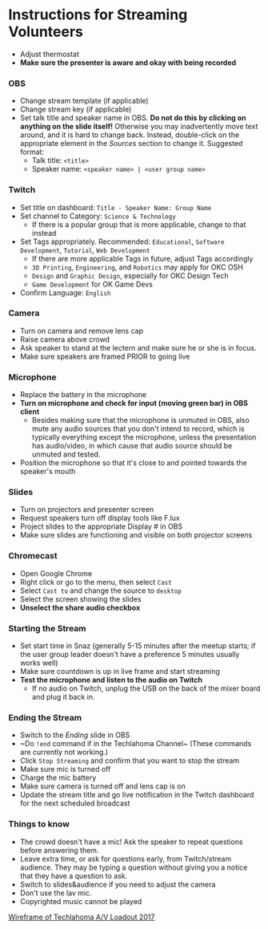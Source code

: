 # Instructions for Streaming Volunteers

* Adjust thermostat
* **Make sure the presenter is aware and okay with being recorded**

### OBS
* Change stream template (if applicable)
* Change stream key (if applicable)
* Set talk title and speaker name in OBS. **Do not do this by clicking on
  anything on the slide itself!** Otherwise you may inadvertently move text
  around, and it is hard to change back. Instead, double-click on the
  appropriate element in the *Sources* section to change it. Suggested format:
    * Talk title: `<title>`
    * Speaker name: `<speaker name> | <user group name>`

### Twitch
* Set title on dashboard: `Title - Speaker Name: Group Name`
* Set channel to Category: `Science & Technology`
    * If there is a popular group that is more applicable, change to that instead
* Set Tags appropriately. Recommended: `Educational`, `Software Development`, `Tutorial`, `Web Development`
    * If there are more applicable Tags in future, adjust Tags accordingly
    * `3D Printing`, `Engineering`, and `Robotics` may apply for OKC OSH
    * `Design` and `Graphic Design`, especially for OKC Design Tech
    * `Game Development` for OK Game Devs
* Confirm Language: `English`

### Camera
* Turn on camera and remove lens cap
* Raise camera above crowd
* Ask speaker to stand at the lectern and make sure he or she is in focus.
* Make sure speakers are framed PRIOR to going live

### Microphone
* Replace the battery in the microphone
* **Turn on microphone and check for input (moving green bar) in OBS client**
    * Besides making sure that the microphone is unmuted in OBS, also mute any
      audio sources that you don't intend to record, which is typically
      everything except the microphone, unless the presentation has audio/video,
      in which cause that audio source should be unmuted and tested.
* Position the microphone so that it's close to and pointed towards the
  speaker's mouth
  
### Slides
* Turn on projectors and presenter screen
* Request speakers turn off display tools like F.lux
* Project slides to the appropriate Display # in OBS
* Make sure slides are functioning and visible on both projector screens

### Chromecast
* Open Google Chrome 
* Right click or go to the menu, then select `Cast`
* Select `Cast to` and change the source to `desktop`
* Select the screen showing the slides
* **Unselect the share audio checkbox**

### Starting the Stream
* Set start time in Snaz (generally 5-15 minutes after the meetup starts; if the
  user group leader doesn't have a preference 5 minutes usually works well)
* Make sure countdown is up in live frame and start streaming
* **Test the microphone and listen to the audio on Twitch**
    * If no audio on Twitch, unplug the USB on the back of the mixer board and plug it back in.

### Ending the Stream
* Switch to the *Ending* slide in OBS
* ~Do `!end` command if in the Techlahoma Channel~ (These commands are currently not working.)
* Click `Stop Streaming` and confirm that you want to stop the stream
* Make sure mic is turned off
* Charge the mic battery
* Make sure camera is turned off and lens cap is on
* Update the stream title and go live notification in the Twitch dashboard for the next scheduled broadcast

### Things to know
* The crowd doesn't have a mic! Ask the speaker to repeat questions before answering them.
* Leave extra time, or ask for questions early, from Twitch/stream audience. They may be typing
  a question without giving you a notice that they have a question to ask.
* Switch to slides&audience if you need to adjust the camera
* Don't use the lav mic.
* Copyrighted music cannot be played

[Wireframe of Techlahoma A/V Loadout 2017](https://drive.google.com/open?id=0BwyTR7aWvDukcXhjSVM4eTBOdjQ)

